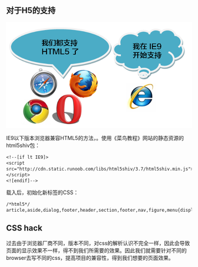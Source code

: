 ## 对于H5的支持

![browsers](browsers_say.png)

IE9以下版本浏览器兼容HTML5的方法，。使用《菜鸟教程》网站的静态资源的html5shiv包：
```
<!--[if lt IE9]>
<script src="http://cdn.static.runoob.com/libs/html5shiv/3.7/html5shiv.min.js"></script>
<![endif]-->
```

载入后，初始化新标签的CSS：
```
/*html5*/
article,aside,dialog,footer,header,section,footer,nav,figure,menu{display:block}
```

## CSS hack

过去由于浏览器厂商不同，版本不同，对css的解析认识不完全一样，因此会导致页面的显示效果不一样，得不到我们所需要的效果。因此我们就需要针对不同的browser去写不同的css，提高项目的兼容性，得到我们想要的页面效果。
